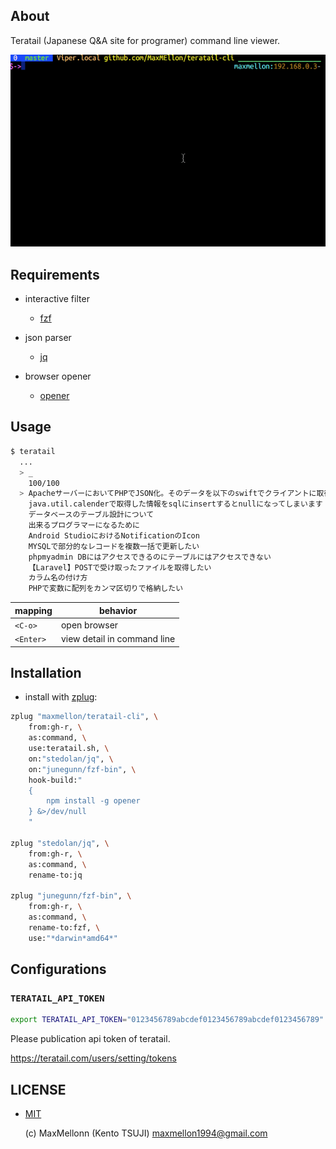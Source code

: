About
---

Teratail (Japanese Q&A site for programer) command line viewer.

![](https://raw.githubusercontent.com/MaxMEllon/demos/master/teratail-cli/demo.gif)

Requirements
---

- interactive filter
  - [fzf](https://github.com/junegunn/fzf)

- json parser
  - [jq](https://github.com/stedolan/jq)

- browser opener
  - [opener](https://www.npmjs.com/package/opener)

Usage
---

```bash
$ teratail
  ...
  > _
    100/100
  > ApacheサーバーにおいてPHPでJSON化。そのデータを以下のswiftでクライアントに取得しようとしていますが、
    java.util.calenderで取得した情報をsqlにinsertするとnullになってしまいます
    データベースのテーブル設計について
    出来るプログラマーになるために
    Android StudioにおけるNotificationのIcon
    MYSQLで部分的なレコードを複数一括で更新したい
    phpmyadmin DBにはアクセスできるのにテーブルにはアクセスできない
    【Laravel】POSTで受け取ったファイルを取得したい
    カラム名の付け方
    PHPで変数に配列をカンマ区切りで格納したい

```

|mapping|behavior|
|---|---|
|`<C-o>`|open browser|
|`<Enter>`|view detail in command line|

Installation
---

- install with [zplug](https://github.com/zplug/zplug):

```bash
zplug "maxmellon/teratail-cli", \
    from:gh-r, \
    as:command, \
    use:teratail.sh, \
    on:"stedolan/jq", \
    on:"junegunn/fzf-bin", \
    hook-build:"
    {
        npm install -g opener
    } &>/dev/null
    "

zplug "stedolan/jq", \
    from:gh-r, \
    as:command, \
    rename-to:jq

zplug "junegunn/fzf-bin", \
    from:gh-r, \
    as:command, \
    rename-to:fzf, \
    use:"*darwin*amd64*"
```

Configurations
---

### `TERATAIL_API_TOKEN`

```bash
export TERATAIL_API_TOKEN="0123456789abcdef0123456789abcdef0123456789"
```

Please publication api token of teratail.

https://teratail.com/users/setting/tokens

LICENSE
---


- [MIT](./LICENSE.txt)

  (c) MaxMellonn (Kento TSUJI) <maxmellon1994@gmail.com>
